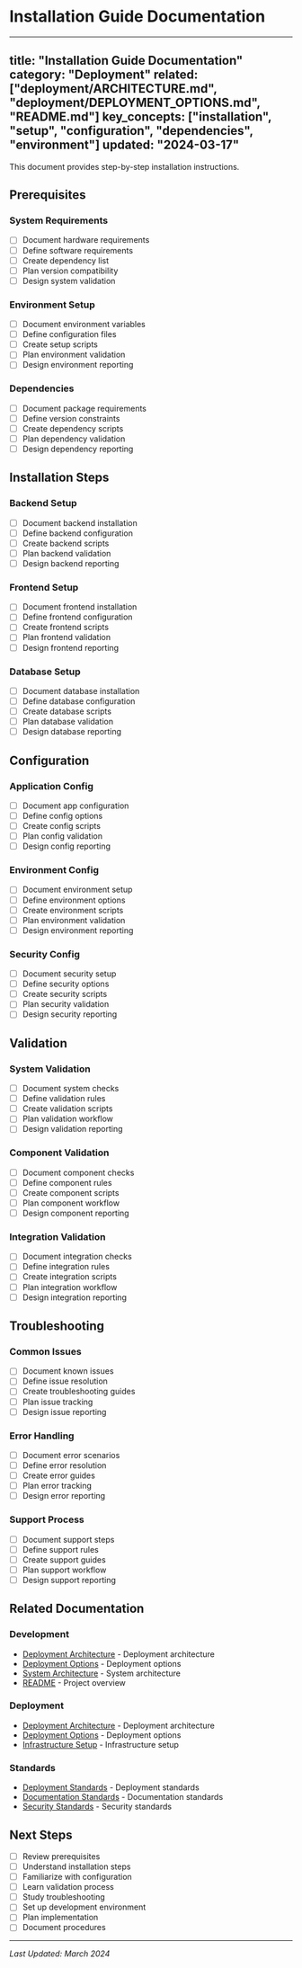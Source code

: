 # Installation Guide Documentation

---
title: "Installation Guide Documentation"
category: "Deployment"
related: ["deployment/ARCHITECTURE.md", "deployment/DEPLOYMENT_OPTIONS.md", "README.md"]
key_concepts: ["installation", "setup", "configuration", "dependencies", "environment"]
updated: "2024-03-17"
---

This document provides step-by-step installation instructions.

## Prerequisites

### System Requirements
- [ ] Document hardware requirements
- [ ] Define software requirements
- [ ] Create dependency list
- [ ] Plan version compatibility
- [ ] Design system validation

### Environment Setup
- [ ] Document environment variables
- [ ] Define configuration files
- [ ] Create setup scripts
- [ ] Plan environment validation
- [ ] Design environment reporting

### Dependencies
- [ ] Document package requirements
- [ ] Define version constraints
- [ ] Create dependency scripts
- [ ] Plan dependency validation
- [ ] Design dependency reporting

## Installation Steps

### Backend Setup
- [ ] Document backend installation
- [ ] Define backend configuration
- [ ] Create backend scripts
- [ ] Plan backend validation
- [ ] Design backend reporting

### Frontend Setup
- [ ] Document frontend installation
- [ ] Define frontend configuration
- [ ] Create frontend scripts
- [ ] Plan frontend validation
- [ ] Design frontend reporting

### Database Setup
- [ ] Document database installation
- [ ] Define database configuration
- [ ] Create database scripts
- [ ] Plan database validation
- [ ] Design database reporting

## Configuration

### Application Config
- [ ] Document app configuration
- [ ] Define config options
- [ ] Create config scripts
- [ ] Plan config validation
- [ ] Design config reporting

### Environment Config
- [ ] Document environment setup
- [ ] Define environment options
- [ ] Create environment scripts
- [ ] Plan environment validation
- [ ] Design environment reporting

### Security Config
- [ ] Document security setup
- [ ] Define security options
- [ ] Create security scripts
- [ ] Plan security validation
- [ ] Design security reporting

## Validation

### System Validation
- [ ] Document system checks
- [ ] Define validation rules
- [ ] Create validation scripts
- [ ] Plan validation workflow
- [ ] Design validation reporting

### Component Validation
- [ ] Document component checks
- [ ] Define component rules
- [ ] Create component scripts
- [ ] Plan component workflow
- [ ] Design component reporting

### Integration Validation
- [ ] Document integration checks
- [ ] Define integration rules
- [ ] Create integration scripts
- [ ] Plan integration workflow
- [ ] Design integration reporting

## Troubleshooting

### Common Issues
- [ ] Document known issues
- [ ] Define issue resolution
- [ ] Create troubleshooting guides
- [ ] Plan issue tracking
- [ ] Design issue reporting

### Error Handling
- [ ] Document error scenarios
- [ ] Define error resolution
- [ ] Create error guides
- [ ] Plan error tracking
- [ ] Design error reporting

### Support Process
- [ ] Document support steps
- [ ] Define support rules
- [ ] Create support guides
- [ ] Plan support workflow
- [ ] Design support reporting

## Related Documentation

### Development
- [Deployment Architecture](ARCHITECTURE.md) - Deployment architecture
- [Deployment Options](DEPLOYMENT_OPTIONS.md) - Deployment options
- [System Architecture](../../ARCHITECTURE.md) - System architecture
- [README](../../README.md) - Project overview

### Deployment
- [Deployment Architecture](ARCHITECTURE.md) - Deployment architecture
- [Deployment Options](DEPLOYMENT_OPTIONS.md) - Deployment options
- [Infrastructure Setup](INFRASTRUCTURE.md) - Infrastructure setup

### Standards
- [Deployment Standards](../../standards/DEPLOYMENT_STANDARDS.md) - Deployment standards
- [Documentation Standards](../../standards/DOCUMENTATION.md) - Documentation standards
- [Security Standards](../../standards/SECURITY_STANDARDS.md) - Security standards

## Next Steps

- [ ] Review prerequisites
- [ ] Understand installation steps
- [ ] Familiarize with configuration
- [ ] Learn validation process
- [ ] Study troubleshooting
- [ ] Set up development environment
- [ ] Plan implementation
- [ ] Document procedures

---

*Last Updated: March 2024* 